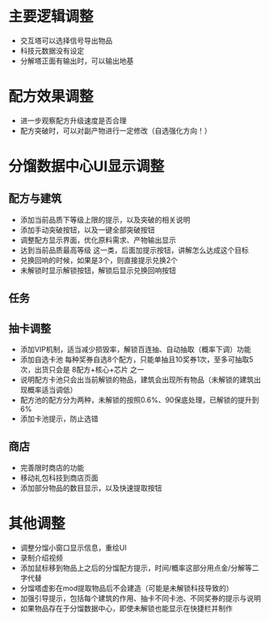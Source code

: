 ﻿# 主要逻辑调整
* 交互塔可以选择信号导出物品
* 科技元数据没有设定
* 分解塔正面有输出时，可以输出地基

# 配方效果调整

* 进一步观察配方升级速度是否合理
* 配方突破时，可以对副产物进行一定修改（自选强化方向！）

# 分馏数据中心UI显示调整

## 配方与建筑

* 添加当前品质下等级上限的提示，以及突破的相关说明
* 添加手动突破按钮，以及一键全部突破按钮
* 调整配方显示界面，优化原料需求、产物输出显示
* 达到当前品质最高等级 这一类，后面加提示按钮，讲解怎么达成这个目标
* 兑换回响的时候，如果是3个，则直接提示兑换2个
* 未解锁时显示解锁按钮，解锁后显示兑换回响按钮

## 任务

## 抽卡调整

* 添加VIP机制，适当减少损毁率，解锁百连抽、自动抽取（概率下调）功能
* 添加自选卡池 每种奖券自选8个配方，只能单抽且10奖券1次，至多可抽取5次，出货只会是 8配方+核心+芯片 之一
* 说明配方卡池只会出当前解锁的物品，建筑会出现所有物品（未解锁的建筑出现概率适当调低）
* 配方池的配方分为两种，未解锁的按照0.6%、90保底处理，已解锁的提升到6%
* 添加卡池提示，防止选错

## 商店

* 完善限时商店的功能
* 移动礼包科技到商店页面
* 添加部分物品的数目显示，以及快速提取按钮

# 其他调整

* 调整分馏小窗口显示信息，重绘UI
* 录制介绍视频
* 添加鼠标移到物品上之后的分馏配方提示，时间/概率这部分用点金/分解等二字代替
* 分馏塔虚影在mod提取物品后不会建造（可能是未解锁科技导致的）
* 加强引导提示，包括每个建筑的作用、抽卡不同卡池、不同奖券的提示与说明
* 如果物品存在于分馏数据中心，即使未解锁也能显示在快捷栏并制作